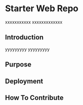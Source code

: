 # Starter Web Repo

xxxxxxxxxxx
xxxxxxxxxxxxx

## Introduction

yyyyyyyyy
yyyyyyyyy

## Purpose

## Deployment

## How To Contribute